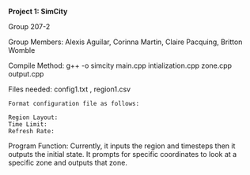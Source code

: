 **Project 1: SimCity**

Group 207-2

Group Members: Alexis Aguilar, Corinna Martin, Claire Pacquing, Britton Womble

Compile Method:
    g++ -o simcity main.cpp intialization.cpp zone.cpp output.cpp

Files needed:
    config1.txt , region1.csv
    
    Format configuration file as follows:
    
    Region Layout:
    Time Limit:
    Refresh Rate:

Program Function:
    Currently, it inputs the region and timesteps then it outputs the initial state. It prompts for specific coordinates to look at a specific zone and outputs that zone.



